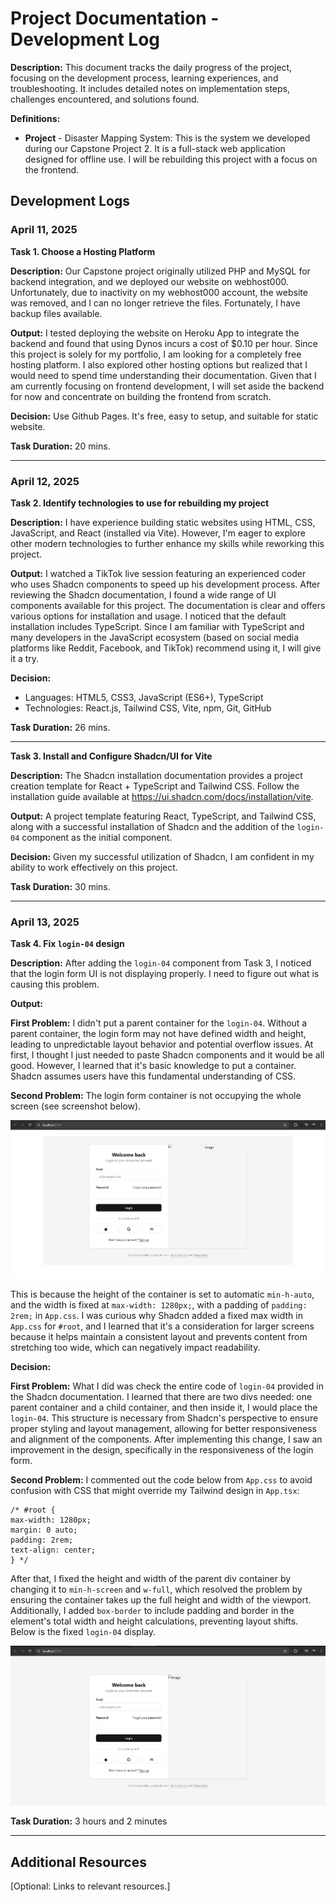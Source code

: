 # Project Documentation - Development Log

**Description:** This document tracks the daily progress of the project, focusing on the development process, learning experiences, and troubleshooting. It includes detailed notes on implementation steps, challenges encountered, and solutions found.

**Definitions:**

- **Project** - Disaster Mapping System: This is the system we developed during our Capstone Project 2. It is a full-stack web application designed for offline use. I will be rebuilding this project with a focus on the frontend.

## Development Logs

### April 11, 2025

**Task 1. Choose a Hosting Platform**

**Description:** Our Capstone project originally utilized PHP and MySQL for backend integration, and we deployed our website on webhost000. Unfortunately, due to inactivity on my webhost000 account, the website was removed, and I can no longer retrieve the files. Fortunately, I have backup files available.

**Output:** I tested deploying the website on Heroku App to integrate the backend and found that using Dynos incurs a cost of $0.10 per hour. Since this project is solely for my portfolio, I am looking for a completely free hosting platform. I also explored other hosting options but realized that I would need to spend time understanding their documentation. Given that I am currently focusing on frontend development, I will set aside the backend for now and concentrate on building the frontend from scratch.

**Decision:** Use Github Pages. It's free, easy to setup, and suitable for static website.

**Task Duration:** 20 mins.

---

### April 12, 2025

**Task 2. Identify technologies to use for rebuilding my project**

**Description:** I have experience building static websites using HTML, CSS, JavaScript, and React (installed via Vite). However, I'm eager to explore other modern technologies to further enhance my skills while reworking this project.

**Output:** I watched a TikTok live session featuring an experienced coder who uses Shadcn components to speed up his development process. After reviewing the Shadcn documentation, I found a wide range of UI components available for this project. The documentation is clear and offers various options for installation and usage. I noticed that the default installation includes TypeScript. Since I am familiar with TypeScript and many developers in the JavaScript ecosystem (based on social media platforms like Reddit, Facebook, and TikTok) recommend using it, I will give it a try.

**Decision:**

- Languages: HTML5, CSS3, JavaScript (ES6+), TypeScript
- Technologies: React.js, Tailwind CSS, Vite, npm, Git, GitHub

**Task Duration:** 26 mins.

---

**Task 3. Install and Configure Shadcn/UI for Vite**

**Description:** The Shadcn installation documentation provides a project creation template for React + TypeScript and Tailwind CSS. Follow the installation guide available at https://ui.shadcn.com/docs/installation/vite.

**Output:** A project template featuring React, TypeScript, and Tailwind CSS, along with a successful installation of Shadcn and the addition of the `login-04` component as the initial component.

**Decision:** Given my successful utilization of Shadcn, I am confident in my ability to work effectively on this project.

**Task Duration:** 30 mins.

---

### April 13, 2025

**Task 4. Fix `login-04` design**

**Description:** After adding the `login-04` component from Task 3, I noticed that the login form UI is not displaying properly. I need to figure out what is causing this problem.

**Output:**

**First Problem:** I didn't put a parent container for the `login-04`. Without a parent container, the login form may not have defined width and height, leading to unpredictable layout behavior and potential overflow issues. At first, I thought I just needed to paste Shadcn components and it would be all good. However, I learned that it's basic knowledge to put a container. Shadcn assumes users have this fundamental understanding of CSS.

**Second Problem:** The login form container is not occupying the whole screen (see screenshot below).

![alt text](assets/login-form-display-bugfix-1.png)

This is because the height of the container is set to automatic `min-h-auto`, and the width is fixed at `max-width: 1280px;`, with a padding of `padding: 2rem;` in `App.css`. I was curious why Shadcn added a fixed max width in `App.css` for `#root`, and I learned that it's a consideration for larger screens because it helps maintain a consistent layout and prevents content from stretching too wide, which can negatively impact readability.

**Decision:**

**First Problem:** What I did was check the entire code of `login-04` provided in the Shadcn documentation. I learned that there are two divs needed: one parent container and a child container, and then inside it, I would place the `login-04`. This structure is necessary from Shadcn's perspective to ensure proper styling and layout management, allowing for better responsiveness and alignment of the components. After implementing this change, I saw an improvement in the design, specifically in the responsiveness of the login form.

**Second Problem:** I commented out the code below from `App.css` to avoid confusion with CSS that might override my Tailwind design in `App.tsx`:

```
/* #root {
max-width: 1280px;
margin: 0 auto;
padding: 2rem;
text-align: center;
} */
```

After that, I fixed the height and width of the parent div container by changing it to `min-h-screen` and `w-full`, which resolved the problem by ensuring the container takes up the full height and width of the viewport. Additionally, I added `box-border` to include padding and border in the element's total width and height calculations, preventing layout shifts. Below is the fixed `login-04` display.

![alt text](assets/login-form-display-bugfix-2.png)

**Task Duration:** 3 hours and 2 minutes

---

## Additional Resources

[Optional: Links to relevant resources.]
